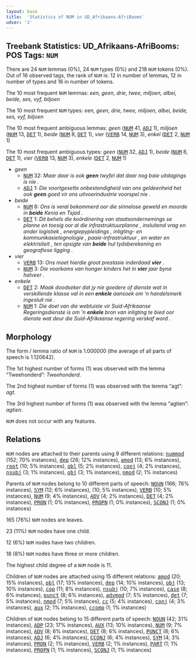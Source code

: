 ```yaml
---
layout: base
title:  'Statistics of NUM in UD_Afrikaans-AfriBooms'
udver: '2'
---
```


## Treebank Statistics: UD_Afrikaans-AfriBooms: POS Tags: `NUM`

There are 24 `NUM` lemmas (0%), 24 `NUM` types (0%) and 218 `NUM` tokens (0%).
Out of 16 observed tags, the rank of `NUM` is: 12 in number of lemmas, 12 in number of types and 16 in number of tokens.

The 10 most frequent `NUM` lemmas: <em>een, geen, drie, twee, miljoen, albei, beide, ses, vyf, biljoen</em>

The 10 most frequent `NUM` types:  <em>een, geen, drie, twee, miljoen, albei, beide, ses, vyf, biljoen</em>

The 10 most frequent ambiguous lemmas: <em>geen</em> (<tt><a href="af_afribooms-pos-NUM.html">NUM</a></tt> 41, <tt><a href="af_afribooms-pos-ADJ.html">ADJ</a></tt> 1), <em>miljoen</em> (<tt><a href="af_afribooms-pos-NUM.html">NUM</a></tt> 13, <tt><a href="af_afribooms-pos-DET.html">DET</a></tt> 1), <em>beide</em> (<tt><a href="af_afribooms-pos-NUM.html">NUM</a></tt> 8, <tt><a href="af_afribooms-pos-DET.html">DET</a></tt> 1), <em>vier</em> (<tt><a href="af_afribooms-pos-VERB.html">VERB</a></tt> 14, <tt><a href="af_afribooms-pos-NUM.html">NUM</a></tt> 3), <em>enkel</em> (<tt><a href="af_afribooms-pos-DET.html">DET</a></tt> 2, <tt><a href="af_afribooms-pos-NUM.html">NUM</a></tt> 1)

The 10 most frequent ambiguous types:  <em>geen</em> (<tt><a href="af_afribooms-pos-NUM.html">NUM</a></tt> 32, <tt><a href="af_afribooms-pos-ADJ.html">ADJ</a></tt> 1), <em>beide</em> (<tt><a href="af_afribooms-pos-NUM.html">NUM</a></tt> 8, <tt><a href="af_afribooms-pos-DET.html">DET</a></tt> 1), <em>vier</em> (<tt><a href="af_afribooms-pos-VERB.html">VERB</a></tt> 13, <tt><a href="af_afribooms-pos-NUM.html">NUM</a></tt> 3), <em>enkele</em> (<tt><a href="af_afribooms-pos-DET.html">DET</a></tt> 2, <tt><a href="af_afribooms-pos-NUM.html">NUM</a></tt> 1)


* <em>geen</em>
  * <tt><a href="af_afribooms-pos-NUM.html">NUM</a></tt> 32: <em>Maar daar is ook <b>geen</b> twyfel dat daar nog baie uitdagings is nie .</em>
  * <tt><a href="af_afribooms-pos-ADJ.html">ADJ</a></tt> 1: <em>Die voortgesette onbestendigheid van ons geldeenheid het ook <b>geen</b> goed vir ons uitvoerindustrie voorspel nie .</em>
* <em>beide</em>
  * <tt><a href="af_afribooms-pos-NUM.html">NUM</a></tt> 8: <em>Ons is veral bekommerd oor die sinnelose geweld en moorde in <b>beide</b> Kenia en Tsjad .</em>
  * <tt><a href="af_afribooms-pos-DET.html">DET</a></tt> 1: <em>Dit behels die koördinering van staatsondernemings se planne en toesig oor al die infrastruktuurplanne , insluitend vrag en ander logistiek , energiepypleidings , inligting- en kommunikasietegnologie , paaie-infrastruktuur , en water en elektrisiteit , ten opsigte van <b>beide</b> hul tydsberekening en geografiese ligging .</em>
* <em>vier</em>
  * <tt><a href="af_afribooms-pos-VERB.html">VERB</a></tt> 13: <em>Ons moet hierdie groot prestasie inderdaad <b>vier</b> .</em>
  * <tt><a href="af_afribooms-pos-NUM.html">NUM</a></tt> 3: <em>Die voorkoms van honger kinders het in <b>vier</b> jaar byna halveer .</em>
* <em>enkele</em>
  * <tt><a href="af_afribooms-pos-DET.html">DET</a></tt> 2: <em>Maak doodseker dat jy nie goedere of dienste wat in verskillende klasse val in een <b>enkele</b> aansoek om 'n handelsmerk ingesluit nie .</em>
  * <tt><a href="af_afribooms-pos-NUM.html">NUM</a></tt> 1: <em>Die doel van die webtuiste vir Suid-Afrikaanse Regeringsdienste is om 'n <b>enkele</b> bron van inligting te bied oor dienste wat deur die Suid-Afrikaanse regering verskaf word .</em>

## Morphology

The form / lemma ratio of `NUM` is 1.000000 (the average of all parts of speech is 1.120642).

The 1st highest number of forms (1) was observed with the lemma “Tweehonderd”: <em>Tweehonderd</em>.

The 2nd highest number of forms (1) was observed with the lemma “agt”: <em>agt</em>.

The 3rd highest number of forms (1) was observed with the lemma “agtien”: <em>agtien</em>.

`NUM` does not occur with any features.


## Relations

`NUM` nodes are attached to their parents using 9 different relations: <tt><a href="af_afribooms-dep-nummod.html">nummod</a></tt> (152; 70% instances), <tt><a href="af_afribooms-dep-dep.html">dep</a></tt> (26; 12% instances), <tt><a href="af_afribooms-dep-amod.html">amod</a></tt> (13; 6% instances), <tt><a href="af_afribooms-dep-root.html">root</a></tt> (10; 5% instances), <tt><a href="af_afribooms-dep-obl.html">obl</a></tt> (5; 2% instances), <tt><a href="af_afribooms-dep-conj.html">conj</a></tt> (4; 2% instances), <tt><a href="af_afribooms-dep-nsubj.html">nsubj</a></tt> (3; 1% instances), <tt><a href="af_afribooms-dep-obj.html">obj</a></tt> (3; 1% instances), <tt><a href="af_afribooms-dep-nmod.html">nmod</a></tt> (2; 1% instances)

Parents of `NUM` nodes belong to 10 different parts of speech: <tt><a href="af_afribooms-pos-NOUN.html">NOUN</a></tt> (166; 76% instances), <tt><a href="af_afribooms-pos-SYM.html">SYM</a></tt> (12; 6% instances),  (10; 5% instances), <tt><a href="af_afribooms-pos-VERB.html">VERB</a></tt> (10; 5% instances), <tt><a href="af_afribooms-pos-NUM.html">NUM</a></tt> (9; 4% instances), <tt><a href="af_afribooms-pos-ADV.html">ADV</a></tt> (4; 2% instances), <tt><a href="af_afribooms-pos-DET.html">DET</a></tt> (4; 2% instances), <tt><a href="af_afribooms-pos-PRON.html">PRON</a></tt> (1; 0% instances), <tt><a href="af_afribooms-pos-PROPN.html">PROPN</a></tt> (1; 0% instances), <tt><a href="af_afribooms-pos-SCONJ.html">SCONJ</a></tt> (1; 0% instances)

165 (76%) `NUM` nodes are leaves.

23 (11%) `NUM` nodes have one child.

12 (6%) `NUM` nodes have two children.

18 (8%) `NUM` nodes have three or more children.

The highest child degree of a `NUM` node is 11.

Children of `NUM` nodes are attached using 15 different relations: <tt><a href="af_afribooms-dep-amod.html">amod</a></tt> (20; 15% instances), <tt><a href="af_afribooms-dep-obl.html">obl</a></tt> (17; 13% instances), <tt><a href="af_afribooms-dep-dep.html">dep</a></tt> (14; 10% instances), <tt><a href="af_afribooms-dep-obj.html">obj</a></tt> (13; 10% instances), <tt><a href="af_afribooms-dep-cop.html">cop</a></tt> (11; 8% instances), <tt><a href="af_afribooms-dep-nsubj.html">nsubj</a></tt> (10; 7% instances), <tt><a href="af_afribooms-dep-case.html">case</a></tt> (8; 6% instances), <tt><a href="af_afribooms-dep-punct.html">punct</a></tt> (8; 6% instances), <tt><a href="af_afribooms-dep-advmod.html">advmod</a></tt> (7; 5% instances), <tt><a href="af_afribooms-dep-det.html">det</a></tt> (7; 5% instances), <tt><a href="af_afribooms-dep-nmod.html">nmod</a></tt> (7; 5% instances), <tt><a href="af_afribooms-dep-cc.html">cc</a></tt> (5; 4% instances), <tt><a href="af_afribooms-dep-conj.html">conj</a></tt> (4; 3% instances), <tt><a href="af_afribooms-dep-aux.html">aux</a></tt> (2; 1% instances), <tt><a href="af_afribooms-dep-ccomp.html">ccomp</a></tt> (1; 1% instances)

Children of `NUM` nodes belong to 15 different parts of speech: <tt><a href="af_afribooms-pos-NOUN.html">NOUN</a></tt> (42; 31% instances), <tt><a href="af_afribooms-pos-ADP.html">ADP</a></tt> (23; 17% instances), <tt><a href="af_afribooms-pos-AUX.html">AUX</a></tt> (13; 10% instances), <tt><a href="af_afribooms-pos-NUM.html">NUM</a></tt> (9; 7% instances), <tt><a href="af_afribooms-pos-ADV.html">ADV</a></tt> (8; 6% instances), <tt><a href="af_afribooms-pos-DET.html">DET</a></tt> (8; 6% instances), <tt><a href="af_afribooms-pos-PUNCT.html">PUNCT</a></tt> (8; 6% instances), <tt><a href="af_afribooms-pos-ADJ.html">ADJ</a></tt> (6; 4% instances), <tt><a href="af_afribooms-pos-CCONJ.html">CCONJ</a></tt> (6; 4% instances), <tt><a href="af_afribooms-pos-SYM.html">SYM</a></tt> (4; 3% instances), <tt><a href="af_afribooms-pos-PRON.html">PRON</a></tt> (2; 1% instances), <tt><a href="af_afribooms-pos-VERB.html">VERB</a></tt> (2; 1% instances), <tt><a href="af_afribooms-pos-PART.html">PART</a></tt> (1; 1% instances), <tt><a href="af_afribooms-pos-PROPN.html">PROPN</a></tt> (1; 1% instances), <tt><a href="af_afribooms-pos-SCONJ.html">SCONJ</a></tt> (1; 1% instances)

